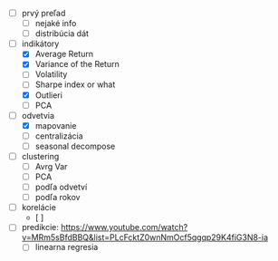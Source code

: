 - [ ] prvý preľad
  - [ ] nejaké info 
  - [ ] distribúcia dát
- [ ] indikátory
  - [x] Average Return
  - [x] Variance of the Return
  - [ ] Volatility
  - [ ] Sharpe index or what
  - [x] Outlieri
  - [ ] PCA
- [ ] odvetvia
  - [x] mapovanie
  - [ ] centralizácia
  - [ ] seasonal decompose
- [ ] clustering
  - [ ] Avrg Var
  - [ ] PCA
  - [ ] podľa odvetví
  - [ ] podľa rokov
- [ ] korelácie
  - [ ] 
- [ ] predikcie: https://www.youtube.com/watch?v=MRm5sBfdBBQ&list=PLcFcktZ0wnNmOcf5qgqp29K4fiG3N8-ia
  - [ ] linearna regresia